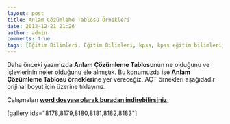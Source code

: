 ```yaml
---
layout: post
title: Anlam Çözümleme Tablosu Örnekleri
date: 2012-12-21 21:26
author: admin
comments: true
tags: [Eğitim Bilimleri, Eğitim Bilimleri, kpss, kpss eğitim bilimleri, Multimedya]
---
```

Daha önceki yazımızda <strong>Anlam Çözümleme Tablosu</strong>nun ne olduğunu ve işlevlerinin neler olduğunu ele almıştık. Bu konumuzda ise <strong>Anlam Çözümleme Tablosu örnekleri</strong>ne yer vereceğiz. AÇT örnekleri aşağıdadır orijinal boyut için üzerine tıklayınız.

Çalışmaları <a href="http://egitimvaktim.com/dosyalar/2012/12/Anlam-Çözümleme-Tablosu.zip" target="_blank"><strong>word dosyası olarak buradan indirebilirsiniz.</strong></a>

[gallery ids="8178,8179,8180,8181,8182,8183"]
